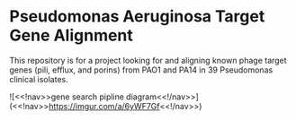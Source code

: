 # Pseudomonas Aeruginosa Target Gene Alignment 

This repository is for a project looking for and aligning known phage target genes (pili, efflux, and porins) from PAO1 and PA14 in 39 Pseudomonas clinical isolates. 

![<<!nav>>gene search pipline diagram<<!/nav>>](<<!nav>>https://imgur.com/a/6yWF7Gf<<!/nav>>)
